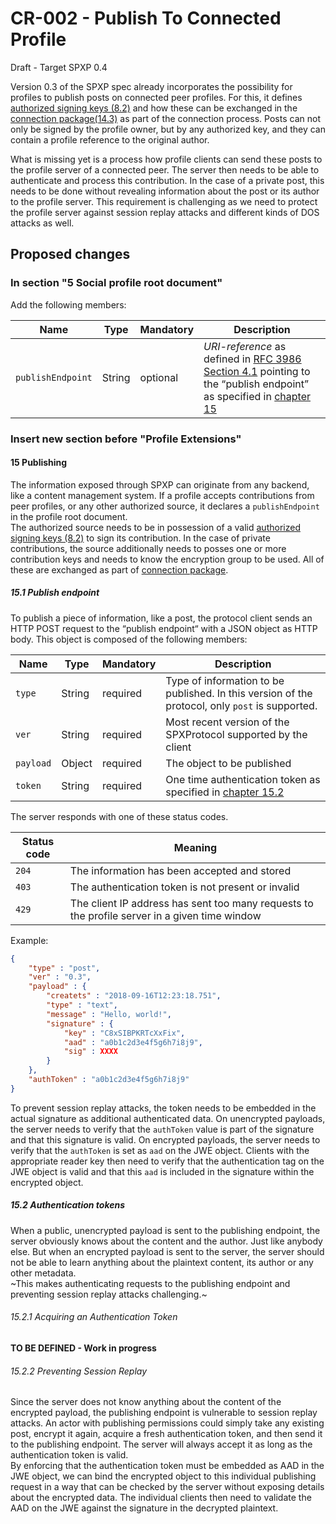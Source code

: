 # CR-002 - Publish To Connected Profile
Draft - Target SPXP 0.4

Version 0.3 of the SPXP spec already incorporates the possibility for profiles to publish posts on connected peer
profiles. For this, it defines [authorized signing keys (8.2)](../SPXP-Spec.md#82-authorized-signing-keys) and how
these can be exchanged in the [connection package(14.3)](../SPXP-Spec.md#143-connection-package) as part of the
connection process. Posts can not only be signed by the profile owner, but by any authorized key, and they can contain a
profile reference to the original author.

What is missing yet is a process how profile clients can send these posts to the profile server of a connected peer.
The server then needs to be able to authenticate and process this contribution. In the case of a private post, this
needs to be done without revealing information about the post or its author to the profile server. This requirement is
challenging as we need to protect the profile server against session replay attacks and different kinds of DOS attacks
as well.

## Proposed changes

### In section "5 Social profile root document"
Add the following members:

| Name | Type | Mandatory | Description |
|---|---|---|---|
| `publishEndpoint` | String | optional | _URI-reference_ as defined in [RFC 3986 Section 4.1](https://tools.ietf.org/html/rfc3986#section-4.1) pointing to the “publish endpoint” as specified in [chapter 15](#15-publishing) |

### Insert new section before "Profile Extensions"

#### 15 Publishing
The information exposed through SPXP can originate from any backend, like a content management system. If a profile
accepts contributions from peer profiles, or any other authorized source, it declares a `publishEndpoint` in the profile
root document.  
The authorized source needs to be in possession of a valid [authorized signing keys (8.2)](../SPXP-Spec.md#82-authorized-signing-keys)
to sign its contribution. In the case of private contributions, the source additionally needs to posses one or more
contribution keys and needs to know the encryption group to be used. All of these are exchanged as part of [connection
package](../SPXP-Spec.md#143-connection-package).

##### 15.1 Publish endpoint
To publish a piece of information, like a post, the protocol client sends an HTTP POST request to the “publish endpoint“
with a JSON object as HTTP body. This object is composed of the following members:

| Name | Type | Mandatory | Description |
|---|---|---|---|
| `type` | String | required | Type of information to be published. In this version of the protocol, only `post` is supported. |
| `ver` | String | required | Most recent version of the SPXProtocol supported by the client |
| `payload` | Object | required | The object to be published |
| `token` | String | required | One time authentication token as specified in [chapter 15.2](#152-authentication-tokens) |

The server responds with one of these status codes.

| Status code | Meaning |
|---|---|
| `204` | The information has been accepted and stored |
| `403` | The authentication token is not present or invalid |
| `429` | The client IP address has sent too many requests to the profile server in a given time window |

Example:
```json
{
    "type" : "post",
    "ver" : "0.3",
    "payload" : {
        "createts" : "2018-09-16T12:23:18.751",
        "type" : "text",
        "message" : "Hello, world!",
        "signature" : {
            "key" : "C8xSIBPKRTcXxFix",
            "aad" : "a0b1c2d3e4f5g6h7i8j9",
            "sig" : XXXX
        }
    },
    "authToken" : "a0b1c2d3e4f5g6h7i8j9"
}
```

To prevent session replay attacks, the token needs to be embedded in the actual signature as additional authenticated
data. On unencrypted payloads, the server needs to verify that the `authToken` value is part of the signature and that
this signature is valid. On encrypted payloads, the server needs to verify that the `authToken` is
set as `aad` on the JWE object. Clients with the appropriate reader key then need to verify that the authentication
tag on the JWE object is valid and that this `aad` is included in the signature within the encrypted object.

##### 15.2 Authentication tokens
When a public, unencrypted payload is sent to the publishing endpoint, the server obviously knows about the content and
the author. Just like anybody else. But when an encrypted payload is sent to the server, the server should not be able to
learn anything about the plaintext content, its author or any other metadata.  
~This makes authenticating requests to the publishing endpoint and preventing session replay attacks challenging.~

###### 15.2.1 Acquiring an Authentication Token
**TO BE DEFINED - Work in progress**

###### 15.2.2 Preventing Session Replay
Since the server does not know anything about the content of the encrypted payload, the publishing endpoint is
vulnerable to session replay attacks. An actor with publishing permissions could simply take any existing post, encrypt
it again, acquire a fresh authentication token, and then send it to the publishing endpoint. The server will always accept
it as long as the authentication token is valid.  
By enforcing that the authentication token must be embedded as AAD in the JWE object, we can bind the encrypted object
to this individual publishing request in a way that can be checked by the server without exposing details about the
encrypted data. The individual clients then need to validate the AAD on the JWE against the signature in the decrypted
plaintext.

